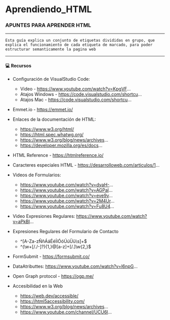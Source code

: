 # Aprendiendo_HTML
### APUNTES PARA APRENDER HTML ###
---
``
Esta guía explica un conjunto de etiquetas divididas en grupo, que explica el funcionamiento de cada etiqueta de marcado, para poder estructurar semanticamente
la pagina web
``

---
#### 💻 **Recursos** ####

* Configuración de VisualStudio Code:
    * Video - https://www.youtube.com/watch?v=KpgVF...
    * Atajos Windows - https://code.visualstudio.com/shortcu...
    * Atajos Mac - https://code.visualstudio.com/shortcu...

* Emmet.io - https://emmet.io/
* Enlaces de la documentación de HTML:
  * https://www.w3.org/html/
  * https://html.spec.whatwg.org/
  * https://www.w3.org/blog/news/archives...
  * https://developer.mozilla.org/es/docs...
* HTML Reference - https://htmlreference.io/
* Caracteres especiales HTML - https://desarrolloweb.com/articulos/1...
* Videos de Formularios:
  * https://www.youtube.com/watch?v=dyaH-...
  * https://www.youtube.com/watch?v=AGPal...
  * https://www.youtube.com/watch?v=eve9v...
  * https://www.youtube.com/watch?v=2M4Ur...
  * https://www.youtube.com/watch?v=Fu8U4...
* Video Expresiones Regulares: https://www.youtube.com/watch?v=aPkBl...
* Expresiones Regulares del Formulario de Contacto
  * ^[A-Za-zÑñÁáÉéÍíÓóÚúÜü\s]+$
  * ^(\w+[/./-]?){1,}@[a-z]+[/.]\w{2,}$
* FormSubmit - https://formsubmit.co/
* DataAtributtes: https://www.youtube.com/watch?v=l6npG...
* Open Graph protocol - https://ogp.me/
* Accesibilidad en la Web
  * https://web.dev/accessible/
  * https://html5accessibility.com/
  * https://www.w3.org/blog/news/archives...
  * https://www.youtube.com/channel/UCU6l...
